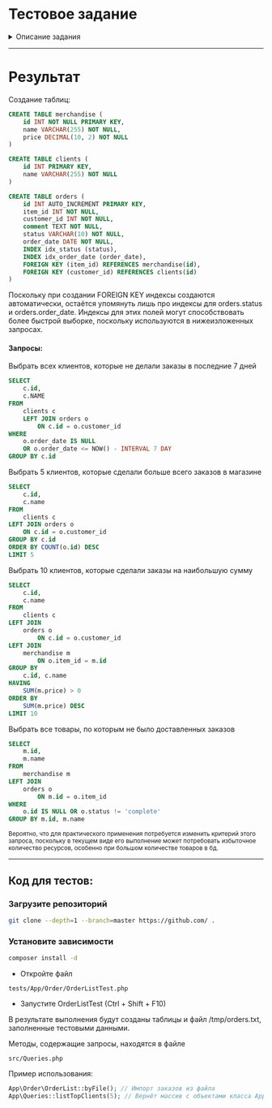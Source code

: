 # Тестовое задание

<details style="cursor: pointer">
<summary>Описание задания</summary>

Есть база данных для хранения информации о клиентах, товарах и заказах со
следующей структурой:
clients (id, name) - ID клиента и его имя
merchandise (id, name) - ID товара и его наименование
orders (id, item_id, customer_id, comment, status, order_date) - ID заказа, ID товара, ID
клиента, комментарий клиента, статус заказа (‘new’, ‘complete’), дата заказа (то есть
структура предполагает, что один заказ - это один товар)

Необходимо:
1. Написать скрипт, который получает на вход текстовый файл с данными о
   заказах (разделитель “;”) вида: ID товара;ID клиента;Комментарий к заказу и
   загружает содержимое в описанную выше структуру БД, при этом все
   невалидные строки должны записываться в отдельный файл. Использование
   сторонних решений / библиотек нежелательно.


2. Написать SQL запросы, возвращающие набор данных, соответствующий
   следующим условиям:
   a. Выбрать имена (name) всех клиентов, которые не делали заказы в последние
   7 дней.
   b. Выбрать имена (name) 5 клиентов, которые сделали больше всего заказов в
   магазине.
   c. Выбрать имена (name) 10 клиентов, которые сделали заказы на наибольшую
   сумму.
   d. Выбрать имена (name) всех товаров, по которым не было доставленных
   заказов (со статусом “complete”).


3. Описать, какие бы вы создали индексы для оптимизации скорости работы
   запросов из п.2 и почему
</details>

---
# Результат

Создание таблиц:
```sql
CREATE TABLE merchandise (
    id INT NOT NULL PRIMARY KEY,
    name VARCHAR(255) NOT NULL,
    price DECIMAL(10, 2) NOT NULL
)
```

```sql
CREATE TABLE clients (
    id INT PRIMARY KEY,
    name VARCHAR(255) NOT NULL
)
```

```sql
CREATE TABLE orders (
    id INT AUTO_INCREMENT PRIMARY KEY,
    item_id INT NOT NULL,
    customer_id INT NOT NULL,
    comment TEXT NOT NULL,
    status VARCHAR(10) NOT NULL,
    order_date DATE NOT NULL,
    INDEX idx_status (status),
    INDEX idx_order_date (order_date),
    FOREIGN KEY (item_id) REFERENCES merchandise(id),
    FOREIGN KEY (customer_id) REFERENCES clients(id)
)
```
Поскольку при создании FOREIGN KEY индексы создаются автоматически, 
остаётся упомянуть лишь про индексы для orders.status и orders.order_date.
Индексы для этих полей могут способствовать более быстрой выборке, поскольку используются в нижеизложенных запросах.
#### Запросы:

Выбрать всех клиентов, которые не делали заказы в последние 7 дней
```sql
SELECT
    c.id,
    c.NAME 
FROM
    clients c
    LEFT JOIN orders o 
        ON c.id = o.customer_id 
WHERE
    o.order_date IS NULL 
    OR o.order_date <= NOW() - INTERVAL 7 DAY
GROUP BY c.id
```

Выбрать 5 клиентов, которые сделали больше всего заказов в магазине
```sql
SELECT 
    c.id, 
    c.name
FROM 
    clients c
LEFT JOIN orders o 
    ON c.id = o.customer_id
GROUP BY c.id
ORDER BY COUNT(o.id) DESC
LIMIT 5
```
Выбрать 10 клиентов, которые сделали заказы на наибольшую сумму
```sql
SELECT
    c.id,
    c.name
FROM
    clients c
LEFT JOIN
    orders o 
        ON c.id = o.customer_id
LEFT JOIN
    merchandise m 
        ON o.item_id = m.id
GROUP BY
    c.id, c.name
HAVING
    SUM(m.price) > 0
ORDER BY
    SUM(m.price) DESC
LIMIT 10
```
Выбрать все товары, по которым не было доставленных заказов
```sql
SELECT
    m.id,
    m.name
FROM
    merchandise m
LEFT JOIN
    orders o 
        ON m.id = o.item_id
WHERE
    o.id IS NULL OR o.status != 'complete'
GROUP BY m.id, m.name
```
<small>Вероятно, что для практического применения потребуется изменить критерий этого запроса, поскольку в текущем виде его выполнение может потребовать избыточное количество ресурсов, особенно при большом количестве товаров в бд.</small>

---

## Код для тестов:

### Загрузите репозиторий
```bash
git clone --depth=1 --branch=master https://github.com/ .
```

### Установите зависимости
```bash
composer install -d
```


- Откройте файл 
```
tests/App/Order/OrderListTest.php
```
- Запустите OrderListTest (Ctrl + Shift + F10)

В результате выполнения будут созданы таблицы и файл /tmp/orders.txt, заполненные тестовыми данными.

Методы, содержащие запросы, находятся в файле
```
src/Queries.php
```
Пример использования:
```php
App\Order\OrderList::byFile(); // Импорт заказов из файла
App\Queries::listTopClients(5); // Вернёт массив с объектами класса App\Client\Client
```